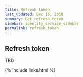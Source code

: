 ```yaml
---
title: Refresh token
last_updated: Dec 15, 2018
summary: Get refresh token
sidebar: identity_service_sidebar
permalink: refresh_token
---
```


## Refresh token
TBD

{% include links.html %}